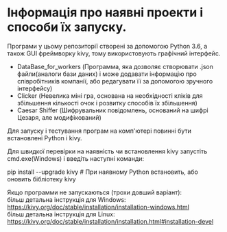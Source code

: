 # Інформація про наявні проекти і способи їх запуску.

Програми у цьому репозиторії створені за допомогою Python 3.6, а також GUI фреймворку kivy, тому використовують графічний інтерфейс.
- DataBase_for_workers (Программа, яка дозволяє створювати .json файли(аналоги бази даних) і може додавати інформацію про співробітників компанії, або редагувати її за допомогою зручного інтерфейсу)
- Clicker (Невелика міні гра, основана на необхідності кліків для збільшення кількості очок і розвитку способів їх збільшення)
- Caesar Shiffer (Шифрувальник повідомлень, оснований на шифрі Цезаря, але модифікований)

Для запуску і тестування програм на комп'ютері повинні бути встановлені Python i kivy.

Для швидкої перевірки на наявність чи встановлення kivy запустіть cmd.exe(Windows) i введіть наступні команди:

pip install --upgrade kivy        # При наявному Python встановить, або оновить бібліотеку kivy

Якщо программи не запускаються (трохи довший варіант):                                                
більш детальна інструкція для Windows: https://kivy.org/doc/stable/installation/installation-windows.html                                 
більш детальна інструкція для Linux: https://kivy.org/doc/stable/installation/installation.html#installation-devel
